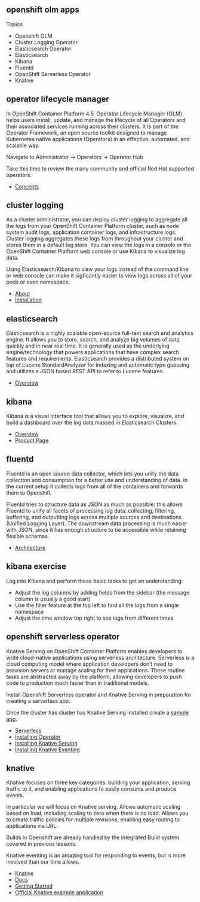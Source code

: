 openshift olm apps
------------------

Topics

* Openshift OLM
* Cluster Logging Operator
* Elasticsearch Operator
* Elasticsearch
* Kibana
* Fluentd
* OpenShift Serverless Operator
* Knative

operator lifecycle manager
--------------------------

In OpenShift Container Platform 4.5, Operator Lifecycle Manager (OLM) helps users install, update, and manage the lifecycle of all Operators and their associated services running across their clusters. It is part of the Operator Framework, an open source toolkit designed to manage Kubernetes native applications (Operators) in an effective, automated, and scalable way.

Navigate to Administrator -> Operators -> Operator Hub

Take this time to review the many community and official Red Hat supported operators.

* [Concepts](https://docs.openshift.com/container-platform/4.5/operators/understanding_olm/olm-understanding-olm.html)

cluster logging
---------------

As a cluster administrator, you can deploy cluster logging to aggregate all the logs from your OpenShift Container Platform cluster, such as node system audit logs, application container logs, and infrastructure logs. Cluster logging aggregates these logs from throughout your cluster and stores them in a default log store. You can view the logs in a console or the OpenShift Container Platform web console or use Kibana to visualize log data.

Using Elasticsearch/Kibana to view your logs instead of the command line or web console can make it sigficantly easier to view logs across all of your pods or even namespace.

* [About](https://docs.openshift.com/container-platform/latest/logging/cluster-logging.html)
* [Installation](https://docs.openshift.com/container-platform/latest/logging/cluster-logging-deploying.html)

elasticsearch
-------------

Elasticsearch is a highly scalable open-source full-text search and analytics engine. It allows you to store, search, and analyze big volumes of data quickly and in near real time. It is generally used as the underlying engine/technology that powers applications that have complex search features and requirements. Elasticsearch provides a distributed system on top of Lucene StandardAnalyzer for indexing and automatic type guessing and utilizes a JSON based REST API to refer to Lucene features.

* [Overview](https://towardsdatascience.com/an-overview-on-elasticsearch-and-its-usage-e26df1d1d24a)

kibana
------

Kibana is a visual interface tool that allows you to explore, visualize, and build a dashboard over the log data massed in Elasticsearch Clusters.

* [Overview](https://www.clariontech.com/platform-blog/what-is-kibana-used-for-10-important-features-to-know)
* [Product Page](https://www.elastic.co/guide/en/kibana/current/introduction.html)

fluentd
-------

Fluentd is an open source data collector, which lets you unify the data collection and consumption for a better use and understanding of data. In the current setup it collects logs from all of the containers and forwards them to Openshift.

Fluentd tries to structure data as JSON as much as possible: this allows Fluentd to unify all facets of processing log data: collecting, filtering, buffering, and outputting logs across multiple sources and destinations (Unified Logging Layer). The downstream data processing is much easier with JSON, since it has enough structure to be accessible while retaining flexible schemas.

* [Architecture](https://www.fluentd.org/architecture)

kibana exercise
---------------

Log into Kibana and perform these basic tasks to get an understanding:

* Adjust the log columns by adding fields from the sidebar (the message column is usually a good start)
* Use the filter feature at the top left to find all the logs from a single namespace
* Adjust the time window top right to see logs from different times

openshift serverless operator
-----------------------------

Knative Serving on OpenShift Container Platform enables developers to write cloud-native applications using serverless architecture. Serverless is a cloud computing model where application developers don’t need to provision servers or manage scaling for their applications. These routine tasks are abstracted away by the platform, allowing developers to push code to production much faster than in traditional models.

Install Openshift Serverless operator and Knative Serving in preparation for creating a serverless app.

Once the cluster has cluster has Knative Serving installed create a [sample app](https://docs.openshift.com/container-platform/4.5/serverless/serving-creating-managing-apps.html).

* [Serverless](https://www.redhat.com/en/topics/cloud-native-apps/what-is-serverless)
* [Installing Operator](https://docs.openshift.com/container-platform/latest/serverless/installing_serverless/installing-openshift-serverless.html)
* [Installing Knative Serving](https://docs.openshift.com/container-platform/latest/serverless/installing_serverless/installing-knative-serving.html#installing-knative-serving)
* [Installing Knative Eventing](https://docs.openshift.com/container-platform/latest/serverless/installing_serverless/installing-knative-eventing.html)

knative
-------

Knative focuses on three key categories: building your application, serving traffic to it, and enabling applications to easily consume and produce events.

In particular we will focus on Knative serving. Allows automatic scaling based on load, including scaling to zero when there is no load. Allows you to create traffic policies for multiple revisions, enabling easy routing to applications via URL.

Builds in Openshift are already handled by the integrated Build system covered in previous lessons.

Knative eventing is an amazing tool for responding to events, but is more involved than our time allows.


* [Knative](https://knative.dev/)
* [Docs](https://knative.dev/docs/)
* [Getting Started](https://www.oreilly.com/library/view/getting-started-with/9781492047025/ch01.html)
* [Official Knative example application](https://knative.dev/docs/serving/samples/hello-world/helloworld-go/)

